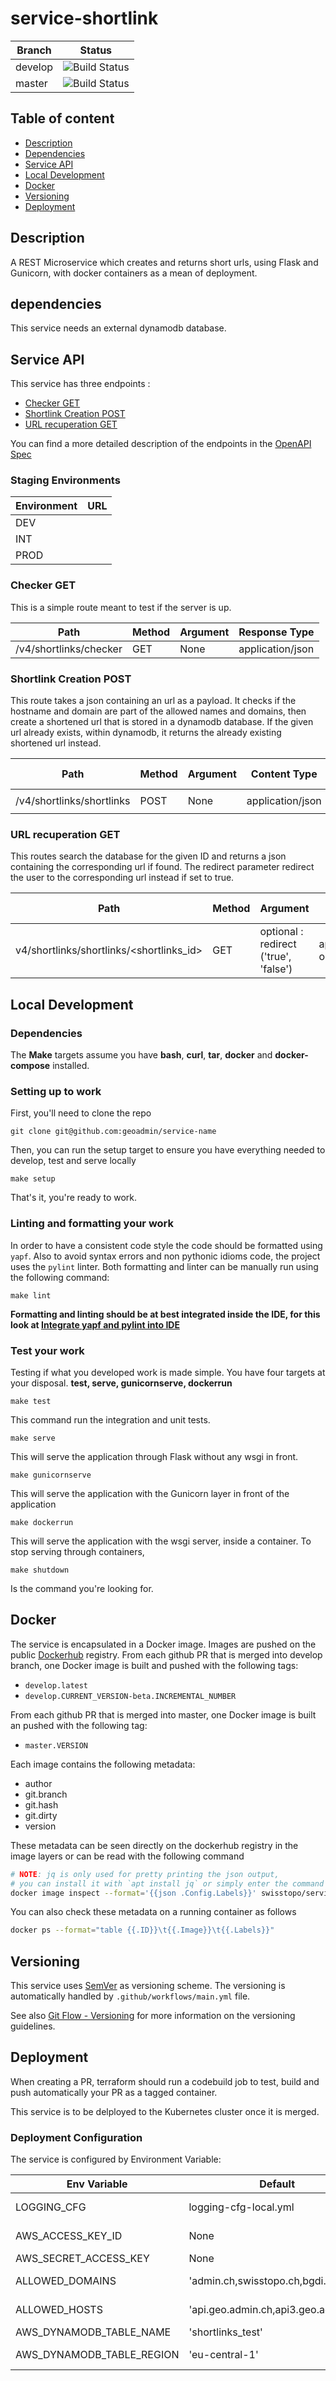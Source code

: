 # service-shortlink

| Branch | Status |
|--------|-----------|
| develop | ![Build Status](https://codebuild.eu-central-1.amazonaws.com/badges?uuid=eyJlbmNyeXB0ZWREYXRhIjoiTzlSRlU5eUZIdlQzb2JDTE9FTXdkNmk0L0d5K0pWMjZLbE00NmtWTjdxS1FFdFpsbVM1QWNqRTgrOGNmNUhib0tjZXRSMUtndTE0dmZ5RDY2blB1K0tNPSIsIml2UGFyYW1ldGVyU3BlYyI6InNUUXlKaU9YUkE1Z0tQci8iLCJtYXRlcmlhbFNldFNlcmlhbCI6MX0%3D&branch=develop) |
| master | ![Build Status](https://codebuild.eu-central-1.amazonaws.com/badges?uuid=eyJlbmNyeXB0ZWREYXRhIjoiTzlSRlU5eUZIdlQzb2JDTE9FTXdkNmk0L0d5K0pWMjZLbE00NmtWTjdxS1FFdFpsbVM1QWNqRTgrOGNmNUhib0tjZXRSMUtndTE0dmZ5RDY2blB1K0tNPSIsIml2UGFyYW1ldGVyU3BlYyI6InNUUXlKaU9YUkE1Z0tQci8iLCJtYXRlcmlhbFNldFNlcmlhbCI6MX0%3D&branch=master) |

## Table of content

- [Description](#description)
- [Dependencies](#dependencies)
- [Service API](#service-api)
- [Local Development](#local-development)
- [Docker](#docker)
- [Versioning](#versioning)
- [Deployment](#deployment)

## Description

A REST Microservice which creates and returns short urls, using Flask and Gunicorn, with docker containers as a mean of deployment.

## dependencies

This service needs an external dynamodb database.

## Service API

This service has three endpoints : 

- [Checker GET](#checker-get)
- [Shortlink Creation POST](#shortlinks-creation)
- [URL recuperation GET](#url-get)

You can find a more detailed description of the endpoints in the [OpenAPI Spec](openapi.yaml)

### Staging Environments

|Environment | URL |
|------------|-----|
|DEV         |[]()|
|INT         |[]()|
|PROD        |[]()|

### Checker GET

This is a simple route meant to test if the server is up.

| Path | Method | Argument | Response Type |
|------|--------|----------|---------------|
|/v4/shortlinks/checker|GET| None | application/json|


### Shortlink Creation POST

This route takes a json containing an url as a payload. It checks if the hostname and domain are part of the allowed names and domains, 
then create a shortened url that is stored in a dynamodb database. If the given url already exists, within dynamodb, it returns 
the already existing shortened url instead.


| Path | Method | Argument | Content Type | Content | Response Type |
|------|--------|----------|--------------|---------|---------------|
|/v4/shortlinks/shortlinks|POST| None | application/json| `{"url": "https://map.geo.admin.ch}` | application/json |

### URL recuperation GET

This routes search the database for the given ID and returns a json containing the corresponding url if found.
The redirect parameter redirect the user to the corresponding url instead if set to true.

| Path | Method | Argument | Response Type |
|------|--------|----------|---------------|
|v4/shortlinks/shortlinks/<shortlinks_id>|GET| optional : redirect ('true', 'false')| application/json or redirection |

## Local Development

### Dependencies

The **Make** targets assume you have **bash**, **curl**, **tar**, **docker** and **docker-compose** installed.

### Setting up to work

First, you'll need to clone the repo

    git clone git@github.com:geoadmin/service-name

Then, you can run the setup target to ensure you have everything needed to develop, test and serve locally

    make setup

That's it, you're ready to work.

### Linting and formatting your work

In order to have a consistent code style the code should be formatted using `yapf`. Also to avoid syntax errors and non
pythonic idioms code, the project uses the `pylint` linter. Both formatting and linter can be manually run using the
following command:

    make lint

**Formatting and linting should be at best integrated inside the IDE, for this look at
[Integrate yapf and pylint into IDE](https://github.com/geoadmin/doc-guidelines/blob/master/PYTHON.md#yapf-and-pylint-ide-integration)**

### Test your work

Testing if what you developed work is made simple. You have four targets at your disposal. **test, serve, gunicornserve, dockerrun**

    make test

This command run the integration and unit tests.

    make serve

This will serve the application through Flask without any wsgi in front.

    make gunicornserve

This will serve the application with the Gunicorn layer in front of the application

    make dockerrun

This will serve the application with the wsgi server, inside a container.
To stop serving through containers,

    make shutdown

Is the command you're looking for.

## Docker

The service is encapsulated in a Docker image. Images are pushed on the public [Dockerhub](https://hub.docker.com/r/swisstopo/service-shortlink/tags) registry. From each github PR that is merged into develop branch, one Docker image is built and pushed with the following tags:

- `develop.latest`
- `develop.CURRENT_VERSION-beta.INCREMENTAL_NUMBER`

From each github PR that is merged into master, one Docker image is built an pushed with the following tag:

- `master.VERSION`

Each image contains the following metadata:

- author
- git.branch
- git.hash
- git.dirty
- version

These metadata can be seen directly on the dockerhub registry in the image layers or can be read with the following command

```bash
# NOTE: jq is only used for pretty printing the json output,
# you can install it with `apt install jq` or simply enter the command without it
docker image inspect --format='{{json .Config.Labels}}' swisstopo/service-shortlink:develop.latest | jq
```

You can also check these metadata on a running container as follows

```bash
docker ps --format="table {{.ID}}\t{{.Image}}\t{{.Labels}}"
```

## Versioning

This service uses [SemVer](https://semver.org/) as versioning scheme. The versioning is automatically handled by `.github/workflows/main.yml` file.

See also [Git Flow - Versioning](https://github.com/geoadmin/doc-guidelines/blob/master/GIT_FLOW.md#versioning) for more information on the versioning guidelines.

## Deployment

When creating a PR, terraform should run a codebuild job to test, build and push automatically your PR as a tagged container.

This service is to be delployed to the Kubernetes cluster once it is merged.

### Deployment Configuration

The service is configured by Environment Variable:

| Env Variable | Default               | Description                        |
|--------------|-----------------------|------------------------------------|
| LOGGING_CFG  | logging-cfg-local.yml | Logging configuration file to use. |
| AWS_ACCESS_KEY_ID | None | Necessary credential to access dynamodb        |
| AWS_SECRET_ACCESS_KEY | None | AWS_SECRET_ACCESS_KEY                      | |
| ALLOWED_DOMAINS | 'admin.ch,swisstopo.ch,bgdi.ch' | A comma separated list of allowed domains names |
| ALLOWED_HOSTS | 'api.geo.admin.ch,api3.geo.admin.ch' | a comma separated list of allowed hostnames |
| AWS_DYNAMODB_TABLE_NAME | 'shortlinks_test' | The dynamodb table name |
| AWS_DYNAMODB_TABLE_REGION | 'eu-central-1' | The AWS region in which the table is hosted. |